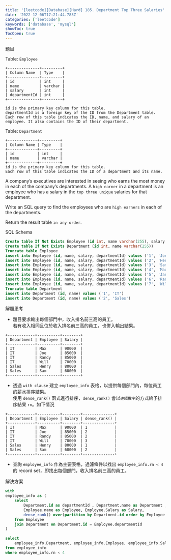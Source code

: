 ```yaml
---
title: '[leetcode][Database][Hard] 185. Department Top Three Salaries'
date: '2022-12-06T17:21:44.783Z'
categories: ['leetcode']
keywords: ['database', 'mysql']
showToc: true
TocOpen: true
---
```


題目

Table: `Employee`
```
+--------------+---------+  
| Column Name  | Type    |  
+--------------+---------+  
| id           | int     |  
| name         | varchar |  
| salary       | int     |  
| departmentId | int     |  
+--------------+---------+  

id is the primary key column for this table.  
departmentId is a foreign key of the ID from the Department table.  
Each row of this table indicates the ID, name, and salary of an employee. It also contains the ID of their department.
```

Table: `Department`
```
+-------------+---------+  
| Column Name | Type    |  
+-------------+---------+  
| id          | int     |  
| name        | varchar |  
+-------------+---------+  
id is the primary key column for this table.  
Each row of this table indicates the ID of a department and its name.
```

A company’s executives are interested in seeing who earns the most money in each of the company’s departments. A `high earner` in a department is an employee who has a salary in the `top three unique` salaries for that department.

Write an SQL query to find the employees who are `high earners` in each of the departments.

Return the result table `in any order`.

SQL Schema
```sql
Create table If Not Exists Employee (id int, name varchar(255), salary int, departmentId int)  
Create table If Not Exists Department (id int, name varchar(255))  
Truncate table Employee  
insert into Employee (id, name, salary, departmentId) values ('1', 'Joe', '85000', '1')  
insert into Employee (id, name, salary, departmentId) values ('2', 'Henry', '80000', '2')  
insert into Employee (id, name, salary, departmentId) values ('3', 'Sam', '60000', '2')  
insert into Employee (id, name, salary, departmentId) values ('4', 'Max', '90000', '1')  
insert into Employee (id, name, salary, departmentId) values ('5', 'Janet', '69000', '1')  
insert into Employee (id, name, salary, departmentId) values ('6', 'Randy', '85000', '1')  
insert into Employee (id, name, salary, departmentId) values ('7', 'Will', '70000', '1')  
Truncate table Department  
insert into Department (id, name) values ('1', 'IT')  
insert into Department (id, name) values ('2', 'Sales')
```

解題思考

*   題目要求輸出每個部門中，收入排名前三高的員工。  
    若有收入相同且位於收入排名前三高的員工，也併入輸出結果。
```
+------------+----------+--------+  
| Department | Employee | Salary |  
+------------+----------+--------+  
| IT         | Max      | 90000  |  
| IT         | Joe      | 85000  |  
| IT         | Randy    | 85000  |  
| IT         | Will     | 70000  |  
| Sales      | Henry    | 80000  |  
| Sales      | Sam      | 60000  |  
+------------+----------+--------+
```
*   透過 `with clause` 建立 `employee_info` 表格，以提供每個部門內，每位員工的薪水排序結果。  
    使用 `dense_rank()` 函式進行排序，`dense_rank()` 會以`連續數字`的方式給予排序結果 `rn`。如下情況
```
+------------+----------+--------+--------------+  
| Department | Employee | Salary | dense_rank() |  
+------------+----------+--------+--------------+  
| IT         | Max      | 90000  | 1            |  
| IT         | Joe      | 85000  | 2            |  
| IT         | Randy    | 85000  | 2            |  
| IT         | Will     | 70000  | 3            |  
| Sales      | Henry    | 80000  | 1            |  
| Sales      | Sam      | 60000  | 2            |  
+------------+----------+--------+--------------+
```
*   查詢 `employee_info` 作為主要表格，過濾條件以找出 `employee_info.rn < 4` 的 record set，即找出每個部門，收入排名前三高的員工。

解決方案
```sql
with  
employee_info as (  
    select   
        Department.id as departmentId , Department.name as Department ,   
        Employee.name as Employee, Employee.Salary as Salary,  
        dense_rank() over(partition by Department.id order by Employee.Salary desc ) rn  
    from Employee  
    join Department on Department.id = Employee.departmentId   
)  
  
select   
    employee_info.Department, employee_info.Employee, employee_info.Salary  
from employee_info  
where employee_info.rn < 4
```